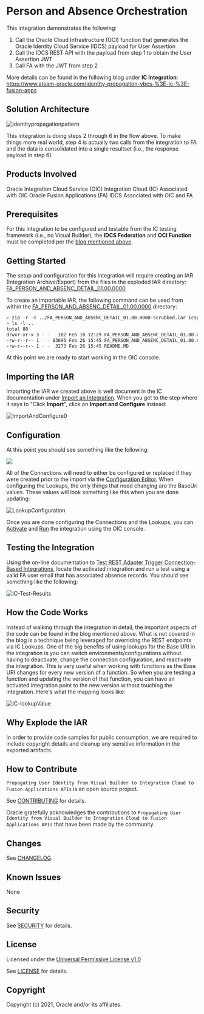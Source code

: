 # Person and Absence Orchestration
This integration demonstrates the following:
1. Call the Oracle Cloud Infrastructure (OCI) function that generates the Oracle Identity Cloud Service (IDCS) payload for User Assertion
2. Call the IDCS REST API with the payload from step 1 to obtain the User Assertion JWT
3. Call FA with the JWT from step 2

More details can be found in the following blog under **IC Integration**:
https://www.ateam-oracle.com/identity-propagation-vbcs-%3E-ic-%3E-fusion-apps


## Solution Architecture
![identitypropagationpattern](../docs/images/identitypropagationpattern.png)

This integration is doing steps 2 through 6 in the flow above.  To make things more real world, step 4 is actually two calls from the integration to FA and the data is consolidated into a single resultset (i.e., the response payload in step 6).

## Products Involved

Oracle Integration Cloud Service (OIC)
Integration Cloud (IC) Associated with OIC
Oracle Fusion Applications (FA)
IDCS Associated with OIC and FA

## Prerequisites

For this integration to be configured and testable from the IC testing framework (i.e., no Visual Builder), the **IDCS Federation** and **OCI Function** must be completed per the [blog mentioned above](https://www.ateam-oracle.com/identity-propagation-vbcs-%3E-ic-%3E-fusion-apps).

## Getting Started

The setup and configuration for this integration will require creating an IAR (Integration Archive/Export) from the files in the exploded IAR directory: [FA_PERSON_AND_ABSENC_DETAIL_01.00.0000](./FA_PERSON_AND_ABSENC_DETAIL_01.00.0000)

To create an importable IAR, the following command can be used from within the [FA_PERSON_AND_ABSENC_DETAIL_01.00.0000](./FA_PERSON_AND_ABSENC_DETAIL_01.00.0000) directory:
```bash
> zip -r -D ../FA_PERSON_AND_ABSENC_DETAIL_01.00.0000-scrubbed.iar icspackage
> ls -l ..
total 88
drwxr-xr-x 3 - -   102 Feb 10 12:29 FA_PERSON_AND_ABSENC_DETAIL_01.00.0000
-rw-r--r-- 1 - - 83695 Feb 26 15:45 FA_PERSON_AND_ABSENC_DETAIL_01.00.0000-scrubbed.iar
-rw-r--r-- 1 - -  3273 Feb 26 15:45 README.MD
```

At this point we are ready to start working in the OIC console.

## Importing the IAR

Importing the IAR we created above is well document in the IC documentation under [Import an Integration](https://docs.oracle.com/en/cloud/paas/integration-cloud/integrations-user/import-and-export-integrations.html#GUID-0678B0AB-9948-4563-8035-5E23221ACAD4).  When you get to the step where it says to "Click **Import**", click on **Import and Configure** instead:

![ImportAndConfigure0](../docs/images/ImportAndConfigure.png)

## Configuration

At this point you should see something like the following:

![](../docs/images/IntegrationConfiguration.png)

All of the Connections will need to either be configured or replaced if they were created prior to the import via the [Configuration Editor](https://docs.oracle.com/en/cloud/paas/integration-cloud/integrations-user/edit-and-replace-dependent-resources.html#GUID-BE836D8E-9675-4013-8B77-4DDDE15BFE5F).  When configuring the Lookups, the only things that need changing are the BaseUri values.  These values will look something like this when you are done updating:

![LookupConfiguration](../docs/images/LookupConfiguration.png)

Once you are done configuring the Connections and the Lookups, you can [Activate](https://docs.oracle.com/en/cloud/paas/integration-cloud/integrations-user/activate-integration.html) and [Run](https://docs.oracle.com/en/cloud/paas/integration-cloud/integrations-user/test-rest-adapter-trigger-integrations.html#GUID-D0B8B64C-2ED8-40AC-A21C-646287C92074) the integration using the OIC console.

## Testing the Integration

Using the on-line documentation to [Test REST Adapter Trigger Connection-Based Integrations](https://docs.oracle.com/en/cloud/paas/integration-cloud/integrations-user/test-rest-adapter-trigger-integrations.html#GUID-D0B8B64C-2ED8-40AC-A21C-646287C92074), locate the activated integration and run a test using a valid FA user email that has associated absence records. You should see something like the following:

![IC-Test-Results](../docs/images/IC-Test-Results.png)

## How the Code Works
Instead of walking through the integration in detail, the important aspects of the code can be found in the blog mentioned above. What is not covered in the blog is a technique being leveraged for overriding the REST endpoints via IC Lookups. One of the big benefits of using lookups for the Base URI in the integration is you can switch environments/configurations without having to deactivate, change the connection configuration, and reactivate the integration. This is very useful when working with functions as the Base URI changes for every new version of a function. So when you are testing a function and updating the version of that function, you can have an activated integration point to the new version without touching the integration. Here's what the mapping looks like:

![IC-lookupValue](../docs/images/IC-lookupValue.png)

## Why Explode the IAR
In order to provide code samples for public consumption, we are required to include copyright details and cleanup any sensitive information in the exported artifacts.

## How to Contribute
`Propagating User Identity from Visual Builder to Integration Cloud to Fusion Applications APIs` is an open source project.

See [CONTRIBUTING](CONTRIBUTING.md) for details.

Oracle gratefully acknowledges the contributions to `Propagating User Identity from Visual Builder to Integration Cloud to Fusion Applications APIs` that have been made by the community.

## Changes
See [CHANGELOG](CHANGELOG.md).

## Known Issues

None

## Security
See [SECURITY](SECURITY.md) for details.

## License
Licensed under the [Universal Permissive License v1.0](https://oss.oracle.com/licenses/upl)

See [LICENSE](LICENSE.txt) for details.

## Copyright
Copyright (c) 2021, Oracle and/or its affiliates.

